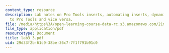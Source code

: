```yaml
---
content_type: resource
description: Lab notes on Pro Tools inserts, automating inserts, dynamics, and Peak
  to Pro Tools and vice versa.
file: /media/https%3A/open-learning-course-data-rc.s3.amazonaws.com/21m-361-composing-with-computers-i-electronic-music-composition-spring-2008/29d33f2b61c938be36c77f1f791b91c0_lab3_3.pdf
file_type: application/pdf
resourcetype: Document
title: lab3_3.pdf
uid: 29d33f2b-61c9-38be-36c7-7f1f791b91c0
---
```

